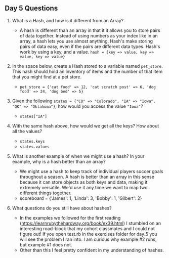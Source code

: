 ## Day 5 Questions

1. What is a Hash, and how is it different from an Array?

   * A hash is different than an array in that it it allows you to store pairs of data together. Instead of using numbers as your index like in an array, a hash lets you use almost anything. Hash's make storing pairs of data easy, even if the pairs are different data types. Hash's work by using a key, and a value. `hash = {key => value, key => value, key => value}`


1. In the space below, create a Hash stored to a variable named `pet_store`.  This hash should hold an inventory of items and the number of that item that you might find at a pet store.

   * `pet_store = {'cat food' => 12, 'cat scratch post' => 6, 'dog food' => 24, 'dog bed' => 5}`


1. Given the following `states = {"CO" => "Colorado", "IA" => "Iowa", "OK" => "Oklahoma"}`, how would you access the value `"Iowa"`?

   * `states["IA"]`


1. With the same hash above, how would we get all the keys?  How about all the values?

   * `states.keys`
   * `states.values`


1. What is another example of when we might use a hash?  In your example, why is a hash better than an array?

   * We might use a hash to keep track of individual players soccer goals throughout a season. A hash is better than an array in this sense because it can store objects as both keys and data, making it extremely versatile. We'd use it any time we want to map two different things together.
   * scoreboard = {'James': 1, 'Linda': 3, 'Bobby': 1, 'Gilbert': 2}


1. What questions do you still have about hashes?

   * In the examples we followed for the first reading (https://learnrubythehardway.org/book/ex39.html) I stumbled on an interesting road-block that my cohort classmates and I could not figure out! If you open test.rb in the exercises folder for day_5 you will see the problem I ran into. I am curious why example #2 runs, but example #1 does not.
   * Other than this I feel pretty confident in my understanding of hashes.
